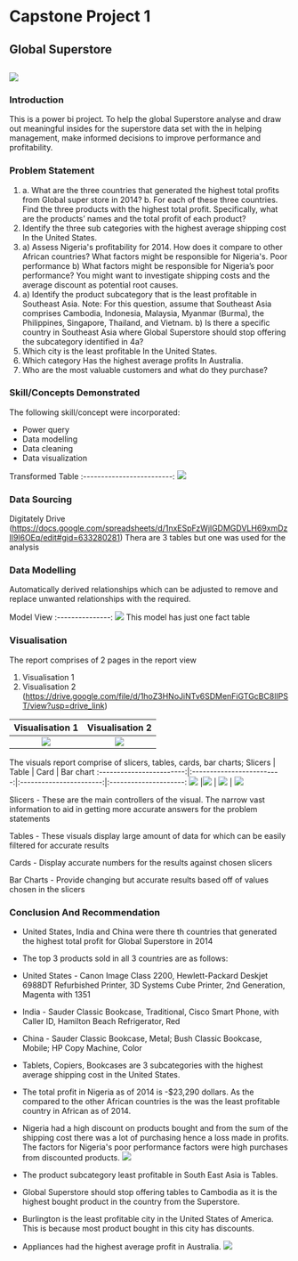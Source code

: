 # Capstone Project 1

## Global Superstore

![](Digitaley_Drive.jpg)
---

### Introduction

This is a power bi project. To help the global Superstore analyse and draw out meaningful insides for the superstore data set with the in helping management, make informed decisions to improve performance and profitability. 

### Problem Statement

1. a. What are the three countries that generated the highest total profits from Global super store in 2014? b. For each of these three countries. Find the three products with the highest total profit. Specifically, what are the products’ names and the total profit of each product? 
2. Identify the three sub categories with the highest average shipping cost In the United States.
3. a) Assess Nigeria's profitability for 2014. How does it compare to other African countries? What factors might be responsible for Nigeria's. Poor performance 
b) What factors might be responsible for Nigeria’s poor performance? You might want to investigate shipping costs and the average discount as potential root causes.
4. a) Identify the product subcategory that is the least profitable in Southeast Asia. Note: For this question, assume that Southeast Asia comprises Cambodia, Indonesia, Malaysia, Myanmar (Burma), the Philippines, Singapore, Thailand, and Vietnam. b) Is there a specific country in Southeast Asia where Global Superstore should stop offering the subcategory identified in 4a?
5. Which city is the least profitable In the United States.
6. Which category Has the highest average profits In Australia.
7. Who are the most valuable customers and what do they purchase? 

### Skill/Concepts Demonstrated

The following skill/concept were incorporated:
- Power query
- Data modelling
- Data cleaning
- Data visualization

Transformed Table
:-------------------------:
![](Transformed_Table.png)

### Data Sourcing
Digitately Drive (https://docs.google.com/spreadsheets/d/1nxESpFzWjlGDMGDVLH69xmDzIl9l6OEq/edit#gid=633280281)
Thera are 3 tables but one was used for the analysis

### Data Modelling

Automatically derived relationships which can be adjusted to remove and replace unwanted relationships with the required.

Model View
:---------------:
![](Model_View.png)
This model has just one fact table 

### Visualisation 
The report comprises of 2 pages in the report view
1. Visualisation 1
2. Visualisation 2
(https://drive.google.com/file/d/1hoZ3HNoJiNTv6SDMenFiGTGcBC8lIPST/view?usp=drive_link)

Visualisation 1                        |           Visualisation 2
:-------------------------------------:|:-----------------------------:
![](Visualisation_1.png)               |   ![](Visualisation_2.png) 

The visuals report comprise of slicers, tables, cards, bar charts;
Slicers                   |     Table                 |    Card                 |   Bar chart
:------------------------:|:-------------------------:|:-----------------------:|:---------------------:
![](Slicers.png)          |![](Top_Ten_Customers.png) | ![](Card.png)           | ![](Bar_charts.png)

Slicers - 
These are the main controllers of the visual. The narrow vast information to aid in getting more accurate answers for the problem statements

Tables - 
These visuals display large amount of data for which can be easily filtered for accurate results 

Cards - 
Display accurate numbers for the results against chosen slicers

Bar Charts - 
Provide changing but accurate results based off of values chosen in the slicers    

### Conclusion And Recommendation
- United States, India and China were there th countries that generated the highest total profit for Global Superstore in 2014
- The top 3 products sold in all 3 countries are as follows:
- United States - Canon Image Class 2200, Hewlett-Packard Deskjet 6988DT Refurbished Printer, 3D Systems Cube Printer, 2nd Generation, Magenta with 1351
- India - Sauder Classic Bookcase, Traditional, Cisco Smart Phone, with Caller ID, Hamilton Beach Refrigerator, Red
- China - Sauder Classic Bookcase, Metal; Bush Classic Bookcase, Mobile; HP Copy Machine, Color
- Tablets, Copiers, Bookcases are 3 subcategories with the highest average shipping cost in the United States.
- The total profit in Nigeria as of 2014 is -$23,290 dollars. As the compared to the other African countries is the was the least profitable country in African as of 2014.
- Nigeria had a high discount on products bought and from the sum of the shipping cost there was a lot of purchasing hence a loss made in profits. The factors for Nigeria's poor performance factors were high purchases from discounted products.
![](Visualisation_1.png)

- The product subcategory least profitable in South East Asia is Tables.
- Global Superstore should stop offering tables to Cambodia as it is the highest bought product in the country from the Superstore.
- Burlington is the least profitable city in the United States of America. This is because most product bought in this city has discounts.
- Appliances had the highest average profit in Australia.
  ![](Visualisation_2.png)
